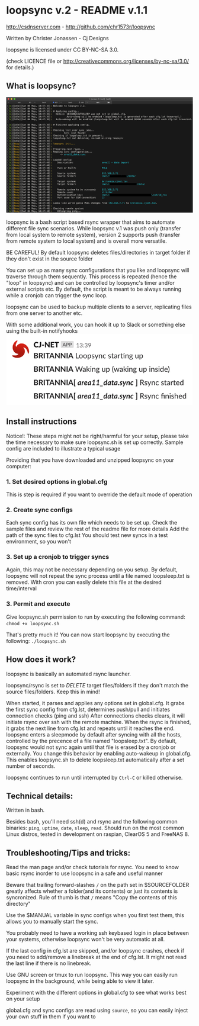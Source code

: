 loopsync v.2 - README v.1.1
=========================
http://csdnserver.com - http://github.com/chr1573r/loopsync

Written by Christer Jonassen - Cj Designs

loopsync is licensed under CC BY-NC-SA 3.0.

(check LICENCE file or http://creativecommons.org/licenses/by-nc-sa/3.0/ for details.)

What is loopsync?
---------------------

![loopsync](https://raw.githubusercontent.com/chr1573r/chr1573r.github.io/master/repo-assets/loopsync/img/loopsync.png)

loopsync is a bash script based rsync wrapper that aims to automate different file sync scenarios.
While loopsync v.1 was push only (transfer from local system to remote system),
version 2 supports push (transfer from remote system to local system) and is overall more versatile.

BE CAREFUL! By default loopsync deletes files/directories in target folder if they don't exist in the source folder

You can set up as many sync configurations that you like and loopsync will traverse through them sequently.
This process is repeated (hence the "loop" in loopsync) and can be controlled by loopsync's timer and/or external scripts etc.
By default, the script is meant to be always running while a cronjob can trigger the sync loop.

loopsync can be used to backup multiple clients to a server, replicating files from one server to another etc.

With some additional work, you can hook it up to Slack or something else using the built-in notifyhooks
![loopsync slack](https://raw.githubusercontent.com/chr1573r/chr1573r.github.io/master/repo-assets/loopsync/img/slack.png)



Install instructions
----------------------

Notice!: These steps might not be right/harmful for your setup, 
please take the time necessary to make sure loopsync.sh is set up correctly.
Sample config are included to illustrate a typical usage


Providing that you have downloaded and unzipped loopsync on your computer:

### 1. Set desired options in global.cfg
This is step is required if you want to override the default mode of operation

### 2. Create sync configs
Each sync config has its own file which needs to be set up.
Check the sample files and review the rest of the readme file for more details
Add the path of the sync files to cfg.lst
You should test new syncs in a test environment, so you won't

### 3. Set up a cronjob to trigger syncs
Again, this may not be necessary depending on you setup.
By default, loopsync will not repeat the sync process
until a file named loopsleep.txt is removed.
With cron you can easily delete this file at the desired time/interval

### 3. Permit and execute
Give loopsync.sh permission to run by executing the following command:
`chmod +x loopsync.sh`

That's pretty much it! You can now start loopsync by executing the following:
`./loopsync.sh`


How does it work?
-----------------

loopsync is basically an automated rsync launcher.

loopsync/rsync is set to _DELETE_ target files/folders if they don't match the source files/folders.
Keep this in mind!

When started, it parses and applies any options set in global.cfg.
It grabs the first sync config from cfg.lst, determines push/pull and initiates connection checks (ping and ssh)
After connections checks clears, it will initiate rsync over ssh with the remote machine.
When the rsync is finished, it grabs the next line from cfg.lst and repeats until it reaches the end.
loopsync enters a sleepmode by default after syncing with all the hosts, controlled by the precence of a file named "loopsleep.txt".
By default, loopsync would not sync again until that file is erased by a cronjob or externally.
You change this behavior by enabling auto-wakeup in global.cfg. This enables loopsync.sh to delete loopsleep.txt automatically
after a set number of seconds.

loopsync continues to run until interrupted by `Ctrl-C` or killed otherwise. 
 

Technical details:
------------------

Written in bash.

Besides bash, you'll need ssh(d) and rsync and the following common binaries:
`ping`, `uptime`, `date`, `sleep`, `read`.
Should run on the most common Linux distros, 
tested in development on raspian, ClearOS 5 and FreeNAS 8.


Troubleshooting/Tips and tricks:
--------------------------------

Read the man page and/or check tutorials for rsync. You need to know basic rsync
inorder to use loopsync in a safe and useful manner

Beware that trailing forward-slashes `/` on the path set in $SOURCEFOLDER
greatly affects whether a folder(and its contents) or just its contents is syncronized.
Rule of thumb is that `/` means "Copy the contents of this directory"

Use the $MANUAL variable in sync configs when you first test them,
this allows you to manually start the sync.

You probably need to have a working ssh keybased login in place between your systems,
otherwise loopsync won't be very automatic at all.

If the last config in cfg.lst are skipped, and/or loopsync crashes,
check if you need to add/remove a linebreak at the end of cfg.lst.
It might not read the last line if there is no linebreak.

Use GNU screen or tmux to run loopsync. This way you can easily run loopsync in the
background, while being able to view it later.

Experiment with the different options in global.cfg to see what works best on your setup

global.cfg and sync configs are read using `source`, so you can easily inject your own
stuff in them if you want to

